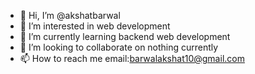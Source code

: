 - 👋 Hi, I’m @akshatbarwal
- 👀 I’m interested in web development
- 🌱 I’m currently learning backend web development
- 💞️ I’m looking to collaborate on nothing currently 
- 📫 How to reach me email:barwalakshat10@gmail.com 

<!---
akshatbarwal/akshatbarwal is a ✨ special ✨ repository because its `README.md` (this file) appears on your GitHub profile.
You can click the Preview link to take a look at your changes.
--->
